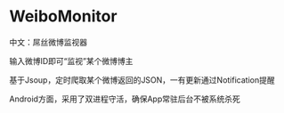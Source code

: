 # WeiboMonitor
中文：屌丝微博监视器

输入微博ID即可“监视”某个微博博主

基于Jsoup，定时爬取某个微博返回的JSON，一有更新通过Notification提醒

Android方面，采用了双进程守活，确保App常驻后台不被系统杀死
